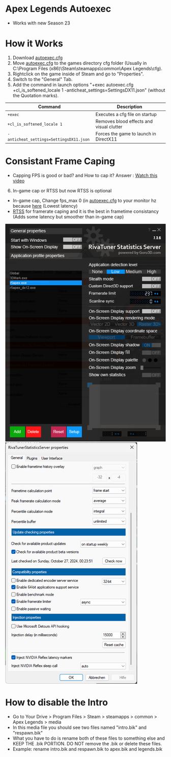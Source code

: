 # Apex Legends Autoexec
- Works with new Season 23

# How it Works
1. Download [autoexec.cfg](https://github.com/moffa89/Apex-Autoexec-2024/blob/main/autoexec.cfg)
2. Move [autoexec.cfg](https://github.com/moffa89/Apex-Autoexec-2024/blob/main/autoexec.cfg) to the games directory cfg folder (Usually in C:\Program Files (x86)\Steam\steamapps\common\Apex Legends\cfg).
3. Rightclick on the game inside of Steam and go to "Properties".
4. Switch to the "General" Tab.
5. Add the command in launch options "+exec autoexec.cfg +cl_is_softened_locale 1 -anticheat_settings=SettingsDX11.json" (without the Quotation marks).

| Command | Description |
| --- | --- |
| `+exec` | Executes a cfg file on startup |
| `+cl_is_softened_locale 1` | Removes blood effects and visual clutter |
| `-anticheat_settings=SettingsDX11.json` | Forces the game to launch in DirectX11 |

# Consistant Frame Caping
- Capping FPS is good or bad? and How to cap it? Answer : [Watch this video](https://youtu.be/N8ZUqT6Tfiw)
6. In-game cap or RTSS but now RTSS is optional  
- In-game cap, Change fps_max 0 (in [autoexec.cfg](https://github.com/moffa89/Apex-Autoexec-2024/blob/main/autoexec.cfg) to your monitor hz because [here](https://youtu.be/_73gFgNrYVQ) (Lowest latency)
- [RTSS](https://www.guru3d.com/files-details/rtss-rivatuner-statistics-server-download.html) for framerate caping and it is the best in frametime consistancy (Adds some latency but smoother than in-game cap)

![RTSS Settings](https://github.com/moffa89/Apex-Autoexec-2024/blob/main/RTSS_settings.png)
![RTSS Settings_2](https://github.com/moffa89/Apex-Autoexec-2024/blob/main/RTSS_settings_2.png)

# How to disable the Intro
- Go to Your Drive > Program Files > Steam > steamapps > common > Apex Legends > media
- In this media file you should see two files named "intro.bik" and "respawn.bik"
- What you have to do is rename both of these files to something else and KEEP THE .bik PORTION. DO NOT remove the .bik or delete these files.
- Example: rename intro.bik and respawn.bik to apex.bik and legends.bik
